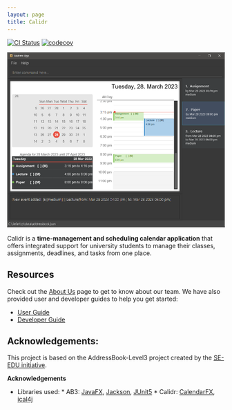 ```yaml
---
layout: page
title: Calidr
---
```


[![CI Status](https://github.com/AY2223S2-CS2103T-W10-2/tp/workflows/Java%20CI/badge.svg)](https://github.com/AY2223S2-CS2103T-W10-2/tp/actions/)
[![codecov](https://codecov.io/gh/AY2223S2-CS2103T-W10-2/tp/branch/master/graph/badge.svg?token=A61SI2GE0L)](https://codecov.io/gh/AY2223S2-CS2103T-W10-2/tp)

![Ui](images/Ui.png)

Calidr is a **time-management and scheduling calendar application** that offers integrated support for university
students to manage their classes, assignments, deadlines, and tasks from one place.

## Resources

Check out the [About Us](https://github.com/AY2223S2-CS2103T-W10-2/tp/blob/master/docs/AboutUs.md) page to get to know
about our team.
We have also provided user and developer guides to help you get started:

* [User Guide](https://github.com/AY2223S2-CS2103T-W10-2/tp/blob/master/docs/UserGuide.md)
* [Developer Guide](https://github.com/AY2223S2-CS2103T-W10-2/tp/blob/master/docs/DeveloperGuide.md)

## Acknowledgements:

This project is based on the AddressBook-Level3 project created by the [SE-EDU initiative](https://se-education.org).

**Acknowledgements**

* Libraries used:
  *
  AB3: [JavaFX](https://openjfx.io/), [Jackson](https://github.com/FasterXML/jackson), [JUnit5](https://github.com/junit-team/junit5)
  *
  Calidr: [CalendarFX](https://github.com/dlsc-software-consulting-gmbh/CalendarFX), [ical4j](https://github.com/ical4j/ical4j)
